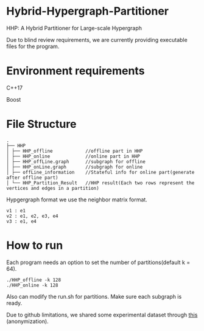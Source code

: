 # Hybrid-Hypergraph-Partitioner
HHP: A Hybrid Partitioner for Large-scale Hypergraph

Due to blind review requirements, we are currently providing executable files for the program.
# Environment requirements
C++17

Boost
# File Structure
```tree
.
├── HHP
│ ├── HHP_offline            //offline part in HHP
│ ├── HHP_online             //online part in HHP
│ ├── HHP_offLine.graph      //subgraph for offline
│ ├── HHP_onLine.graph       //subgraph for online
│ ├── offLine_information    //Stateful info for online part(generate after offline part)
│ └── HHP_Partition_Result   //HHP result(Each two rows represent the vertices and edges in a partition)
```
Hypgergraph format
we use the neighbor matrix format.
```
v1 : e1
v2 : e1, e2, e3, e4
v3 : e1, e4
```
# How to run
Each program needs an option to set the number of partitions(default k = 64).
```
./HHP_offline -k 128
./HHP_online -k 128
```
Also can modify the run.sh for partitions.
Make sure each subgraph is ready.

Due to github limitations, we shared some experimental dataset through [this](https://drive.google.com/drive/folders/1DmRHmbJyh5Ybtnha46MGRdijXCoeRjto?usp=drive_link) (anonymization).
